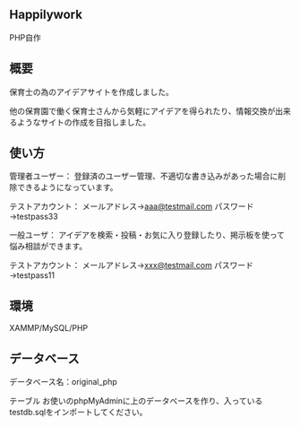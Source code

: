 ## Happilywork
PHP自作


## 概要
保育士の為のアイデアサイトを作成しました。

他の保育園で働く保育士さんから気軽にアイデアを得られたり、情報交換が出来るようなサイトの作成を目指しました。


## 使い方
管理者ユーザー：
登録済のユーザー管理、不適切な書き込みがあった場合に削除できるようになっています。

テストアカウント：
メールアドレス→aaa@testmail.com
パスワード→testpass33

一般ユーザ：
アイデアを検索・投稿・お気に入り登録したり、掲示板を使って悩み相談ができます。

テストアカウント：
メールアドレス→xxx@testmail.com
パスワード→testpass11


## 環境
XAMMP/MySQL/PHP


## データベース
データベース名：original_php

テーブル
お使いのphpMyAdminに上のデータベースを作り、入っているtestdb.sqlをインポートしてください。
